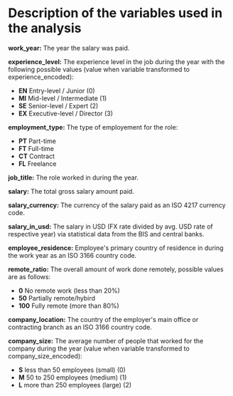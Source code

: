 # Description of the variables used in the analysis

**work_year:** The year the salary was paid.

**experience_level:**   The experience level in the job during the year with the following possible values (value when variable transformed to experience_encoded):
  - **EN** Entry-level / Junior (0)
  - **MI** Mid-level / Intermediate (1)
  - **SE** Senior-level / Expert (2)
  - **EX** Executive-level / Director (3)
    
**employment_type:** The type of employement for the role:
  - **PT** Part-time
  - **FT** Full-time
  - **CT** Contract
  - **FL** Freelance
    
**job_title:** The role worked in during the year.

**salary:** The total gross salary amount paid.

**salary_currency:** The currency of the salary paid as an ISO 4217 currency code.

**salary_in_usd:** The salary in USD (FX rate divided by avg. USD rate of respective year) via statistical data from the BIS and central banks.

**employee_residence:** Employee's primary country of residence in during the work year as an ISO 3166 country code.

**remote_ratio:** The overall amount of work done remotely, possible values are as follows:
  - **0** No remote work (less than 20%)
  - **50** Partially remote/hybird
  - **100** Fully remote (more than 80%)

**company_location:** The country of the employer's main office or contracting branch as an ISO 3166 country code.

**company_size:** The average number of people that worked for the company during the year (value when variable transformed to company_size_encoded):
  - **S** less than 50 employees (small) (0)
  - **M** 50 to 250 employees (medium) (1)
  - **L** more than 250 employees (large) (2)
